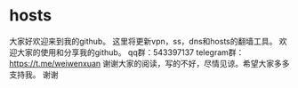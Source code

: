 # hosts


大家好欢迎来到我的github。
这里将更新vpn，ss，dns和hosts的翻墙工具。
欢迎大家的使用和分享我的github。
qq群：543397137
telegram群：https://t.me/weiwenxuan
谢谢大家的阅读，写的不好，尽情见谅。希望大家多多支持我。
谢谢
